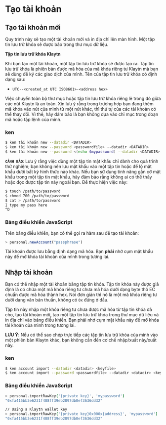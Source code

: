 # Tạo tài khoản <a id="creating-accounts"></a>

## Tạo tài khoản mới <a id="creating-a-new-account"></a>

Quy trình này sẽ tạo một tài khoản mới và in địa chỉ lên màn hình. Một tập tin lưu trữ khóa sẽ được bảo trong thư mục dữ liệu.

**Tập tin lưu trữ khóa Klaytn**

Khi bạn tạo một tài khoản, một tập tin lưu trữ khóa sẽ được tạo ra. Tập tin lưu trữ khóa là phiên bản được mã hóa của mã khóa riêng tư Klaytn mà bạn sẽ dùng để ký các giao dịch của mình. Tên của tập tin lưu trữ khóa có định dạng sau:

* `UTC--<created_at UTC ISO8601>-<address hex>`

Việc chuyển toàn bộ thư mục hoặc tập tin lưu trữ khóa riêng lẻ trong đó giữa các nút Klaytn là an toàn. Xin lưu ý rằng trong trường hợp bạn đang thêm mã khóa vào nút của mình từ một nút khác, thì thứ tự của các tài khoản có thể thay đổi. Vì thế, hãy đảm bảo là bạn không dựa vào chỉ mục trong đoạn mã hoặc tập lệnh của mình.

### ken <a id="ken"></a>

```bash
$ ken tài khoản new --datadir <DATADIR>
$ ken tài khoản new --password <passwordfile> --datadir <DATADIR>
$ ken tài khoản new --password <(echo $mypassword) --datadir <DATADIR>
```

**`CẢNH BẢO`**: Lưu ý rằng việc dùng một tập tin mật khẩu chỉ dành cho quá trình thử nghiệm; bạn không nên lưu mật khẩu vào một tập tin hoặc để lộ mật khẩu dưới bất kỳ hình thức nào khác. Nếu bạn sử dụng tính năng gắn cờ mật khẩu trong một tập tin mật khẩu, hãy đảm bảo rằng không ai có thể thấy hoặc đọc được tập tin này ngoài bạn. Để thực hiện việc này:

```bash
$ touch /path/to/password
$ chmod 700 /path/to/password
$ cat > /path/to/password
I type my pass here
^D
```

### Bảng điều khiển JavaScript <a id="javascript-console"></a>

Trên bảng điều khiển, bạn có thể gọi ra hàm sau để tạo tài khoản:

```javascript
> personal.newAccount("passphrase")
```

Tài khoản được lưu bằng định dạng mã hóa. Bạn **phải** nhớ cụm mật khẩu này để mở khóa tài khoản của mình trong tương lai.

## Nhập tài khoản <a id="importing-an-account"></a>

Bạn có thể nhập một tài khoản bằng tập tin khóa. Tập tin khóa này được giả định là có chứa một mã khóa riêng tư chưa mã hóa dưới dạng byte thô EC chuẩn được mã hóa thành hex. Nói đơn giản thì nó là một mã khóa riêng tư dưới dạng văn bản thuần, không có `0x` đứng ở đầu.

Tập tin này nhập một khóa riêng tư chưa được mã hóa từ tập tin khóa đã cho, tạo tài khoản mới, tạo một tập tin lưu trữ khóa trong thư mục dữ liệu và in địa chỉ vào bảng điều khiển. Bạn phải nhớ cụm mật khẩu này để mở khóa tài khoản của mình trong tương lai.

**LƯU Ý**: Nếu có thể sao chép trực tiếp các tập tin lưu trữ khóa của mình vào một phiên bản Klaytn khác, bạn không cần đến cơ chế nhập/xuất này/xuất này.

### ken <a id="ken-1"></a>

```bash
$ ken account import --datadir <datadir> <keyfile>
$ ken account import --password <passwordfile> --datadir <datadir> <keyfile>
```

### Bảng điều khiển JavaScript <a id="javascript-console-1"></a>

```bash
> personal.importRawKey('{private key}', 'mypassword')
"0xfa415bb3e6231f488ff39eb2897db0ef3636dd32"​

// Using a Klaytn wallet key
> personal.importRawKey('{private key}0x000x{address}', 'mypassword')
"0xfa415bb3e6231f488ff39eb2897db0ef3636dd32"
```



